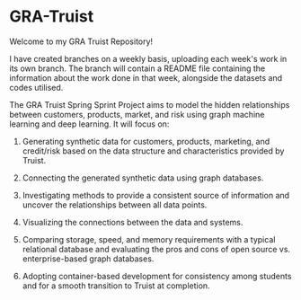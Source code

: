 # GRA-Truist

Welcome to my GRA Truist Repository!

I have created branches on a weekly basis, uploading each week's work in its own branch. The branch will contain a README file containing the information about
the work done in that week, alongside the datasets and codes utilised. 

The GRA Truist Spring Sprint Project aims to model the hidden relationships between customers, products, market, 
and risk using graph machine learning and deep learning. It will focus on:

1) Generating synthetic data for customers, products, marketing, and credit/risk based on the data structure and characteristics provided by Truist.

2) Connecting the generated synthetic data using graph databases.

3) Investigating methods to provide a consistent source of information and uncover the relationships between all data points.

4) Visualizing the connections between the data and systems.

5) Comparing storage, speed, and memory requirements with a typical relational database and evaluating the pros and cons of open source vs. enterprise-based graph databases.

6) Adopting container-based development for consistency among students and for a smooth transition to Truist at completion.

